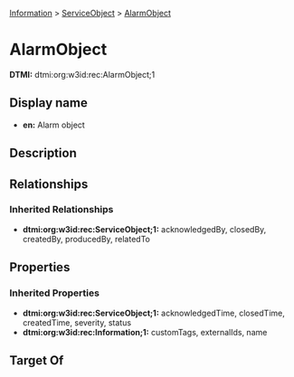 [Information](../Information.md) > [ServiceObject](ServiceObject.md) > [AlarmObject](.)
# AlarmObject
**DTMI:** dtmi:org:w3id:rec:AlarmObject;1
## Display name
- **en:** Alarm object
## Description
## Relationships
### Inherited Relationships
* **dtmi:org:w3id:rec:ServiceObject;1:** acknowledgedBy, closedBy, createdBy, producedBy, relatedTo
## Properties
### Inherited Properties
* **dtmi:org:w3id:rec:ServiceObject;1:** acknowledgedTime, closedTime, createdTime, severity, status
* **dtmi:org:w3id:rec:Information;1:** customTags, externalIds, name
## Target Of
